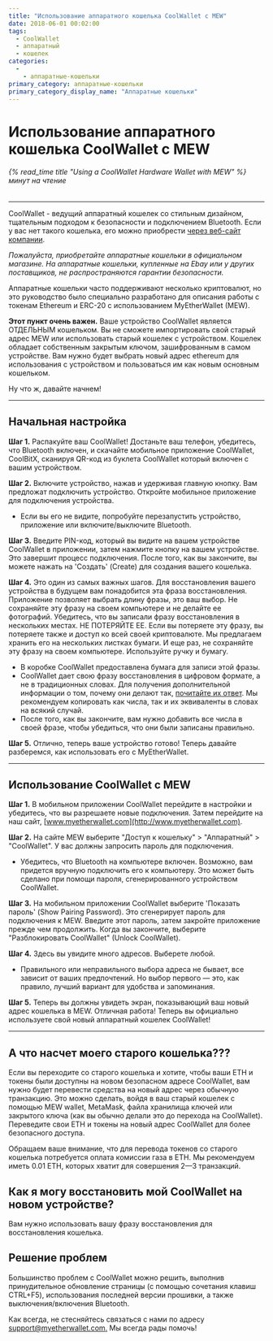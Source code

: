 ```yaml
---
title: "Использование аппаратного кошелька CoolWallet с MEW"
date: 2018-06-01 00:02:00
tags:
  - CoolWallet
  - аппаратный
  - кошелек
categories:
  - 
    - аппаратные-кошельки
primary_category: аппаратные-кошельки
primary_category_display_name: "Аппаратные кошельки"
---
```


# **Использование аппаратного кошелька CoolWallet с MEW**

###### {% read_time title "Using a CoolWallet Hardware Wallet with MEW" %} минут на чтение

* * *

CoolWallet - ведущий аппаратный кошелек со стильным дизайном, тщательным подходом к безопасности и подключением Bluetooth. Если у вас нет такого кошелька, его можно приобрести [через веб-сайт компании](https://www.coolwallet.io/product/coolwallet/).

_Пожалуйста, приобретайте аппаратные кошельки в официальном магазине. На аппаратные кошельки, купленные на Ebay или у других поставщиков, не распространяются гарантии безопасности._

Аппаратные кошельки часто поддерживают несколько криптовалют, но это руководство было специально разработано для описания работы с токенам Ethereum и ERC-20 с использованием MyEtherWallet (MEW).

**Этот пункт очень важен.** Ваше устройство CoolWallet является ОТДЕЛЬНЫМ кошельком. Вы не сможете импортировать свой старый адрес MEW или использовать старый кошелек с устройством. Кошелек обладает собственным закрытым ключом, зашифрованным в самом устройстве. Вам нужно будет выбрать новый адрес ethereum для использования с устройством и пользоваться им как новым основным кошельком.

Ну что ж, давайте начнем!

* * *

## **Начальная настройка**

**Шаг 1.** Распакуйте ваш CoolWallet! Достаньте ваш телефон, убедитесь, что Bluetooth включен, и скачайте мобильное приложение CoolWallet, CoolBitX, сканируя QR-код из буклета CoolWallet который включен с вашим устройством.

**Шаг 2.** Включите устройство, нажав и удерживая главную кнопку. Вам предложат подключить устройство. Откройте мобильное приложение для подключения устройства.

-   Если вы его не видите, попробуйте перезапустить устройство, приложение или включите/выключите Bluetooth.

**Шаг 3.** Введите PIN-код, который вы видите на вашем устройстве CoolWallet в приложении, затем нажмите кнопку на вашем устройстве. Это завершит процесс подключения. После того, как вы закончите, вы можете нажать на 'Создать' (Create) для создания вашего кошелька.

**Шаг 4.** Это один из самых важных шагов. Для восстановления вашего устройства в будущем вам понадобится эта фраза восстановления. Приложение позволяет выбрать длину фразы, это ваш выбор. Не сохраняйте эту фразу на своем компьютере и не делайте ее фотографий. Убедитесь, что вы записали фразу восстановления в нескольких местах. НЕ ПОТЕРЯЙТЕ ЕЕ. Если вы потеряете эту фразу, вы потеряете также и доступ ко всей своей криптовалюте. Мы предлагаем хранить его на нескольких листках бумаги. И еще раз, не сохраняйте эту фразу на своем компьютере. Используйте ручку и бумагу.

-   В коробке CoolWallet предоставлена бумага для записи этой фразы.
-   CoolWallet дает свою фразу восстановления в цифровом формате, а не в традиционных словах. Для получения дополнительной информации о том, почему они делают так, [почитайте их ответ](https://help.coolwallet.io/article/73-why-is-the-seed-generated-from-coolwallet-s-in-numeric-format). Мы рекомендуем копировать как числа, так и их эквиваленты в словах на всякий случай.
-   После того, как вы закончите, вам нужно добавить все числа в своей фразе, чтобы убедиться, что они были записаны правильно.

**Шаг 5.** Отлично, теперь ваше устройство готово! Теперь давайте разберемся, как использовать его с MyEtherWallet.

* * *

## **Использование CoolWallet с MEW**

**Шаг 1.** В мобильном приложении CoolWallet перейдите в настройки и убедитесь, что вы разрешаете новые подключения. Затем перейдите на наш сайт, [www.myetherwallet.com](http://www.myetherwallet.com).

**Шаг 2.** На сайте MEW выберите "Доступ к кошельку" > "Аппаратный" > "CoolWallet". У вас должны запросить пароль для подключения.

-   Убедитесь, что Bluetooth на компьютере включен. Возможно, вам придется вручную подключить его к компьютеру. Это может быть сделано при помощи пароля, сгенерированного устройством CoolWallet.

**Шаг 3.** На мобильном приложении CoolWallet выберите 'Показать пароль' (Show Pairing Password). Это сгенерирует пароль для подключения к MEW. Введите этот пароль, затем закройте приложение прежде чем продолжить. Когда вы закончите, выберите "Разблокировать CoolWallet" (Unlock CoolWallet).

**Шаг 4.** Здесь вы увидите много адресов. Выберете любой.

-   Правильного или неправильного выбора адреса не бывает, все зависит от ваших предпочтений. Но выбор первого — это, как правило, лучший вариант для удобства и запоминания.

**Шаг 5.**  Теперь вы должны увидеть экран, показывающий ваш новый адрес кошелька в MEW. Отличная работа! Теперь вы официально используете свой новый аппаратный кошелек CoolWallet!

* * *

## **А что насчет моего старого кошелька???**

Если вы переходите со старого кошелька и хотите, чтобы ваши ETH и токены были доступны на новом безопасном адресе CoolWallet, вам нужно будет перевести средства на новый адрес через обычную транзакцию. Это можно сделать, войдя в ваш старый кошелек с помощью MEW wallet, MetaMask, файла хранилища ключей или закрытого ключа (как вы обычно делали это до перехода на CoolWallet). Переведите свои ETH и токены на новый адрес CoolWallet для более безопасного доступа.

Обращаем ваше внимание, что для перевода токенов со старого кошелька потребуется оплата комиссии газа в ETH. Мы рекомендуем иметь 0.01 ETH, которых хватит для совершения 2—3 транзакций.

## **Как я могу восстановить мой CoolWallet на новом устройстве?**

Вам нужно использовать вашу фразу восстановления для восстановления кошелька.

## **Решение проблем**

Большинство проблем с CoolWallet можно решить, выполнив принудительное обновление страницы (с помощью сочетания клавиш CTRL+F5), использования последней версии прошивки, а также выключения/включения Bluetooth.

Как всегда, не стесняйтесь связаться с нами по адресу [support@myetherwallet.com.](mailto:support@myetherwallet.com.) Мы всегда рады помочь!
